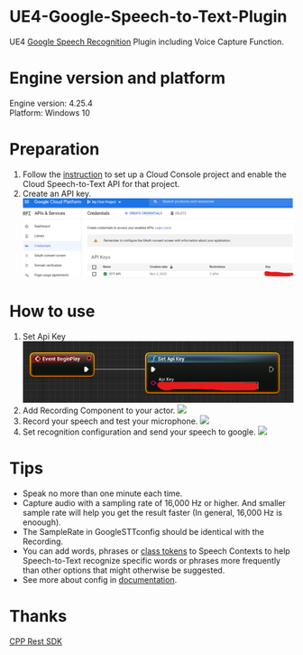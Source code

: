 # UE4-Google-Speech-to-Text-Plugin
UE4 [Google Speech Recognition](https://cloud.google.com/speech-to-text/) Plugin including Voice Capture Function.
# Engine version and platform
Engine version: 4.25.4  
Platform: Windows 10
# Preparation
1) Follow the [instruction](https://cloud.google.com/speech-to-text/docs/quickstart-client-libraries) to set up a Cloud Console project and enable the Cloud Speech-to-Text API for that project. 
2) Create an API key.
![](Pictures/Apikey.png)
# How to use
1) Set Api Key
![](Pictures/SetApiKey.png)
2) Add Recording Component to your actor.
![](RecordingComponent.png)
3) Record your speech and test your microphone.
![](RecordSpeech.png)
4) Set recognition configuration and send your speech to google.
![](Recognition.png)
# Tips
* Speak no more than one minute each time.
* Capture audio with a sampling rate of 16,000 Hz or higher. And smaller sample rate will help you get the result faster (In general, 16,000 Hz is enoough).
* The SampleRate in GoogleSTTconfig should be identical with the Recording.
* You can add words, phrases or [class tokens](https://cloud.google.com/speech-to-text/docs/class-tokens) to Speech Contexts to help Speech-to-Text recognize specific words or phrases more frequently than other options that might otherwise be suggested.
* See more about config in [documentation](https://cloud.google.com/speech-to-text/docs/reference/rest/v1/RecognitionConfig).
# Thanks
[CPP Rest SDK](https://github.com/microsoft/cpprestsdk)
